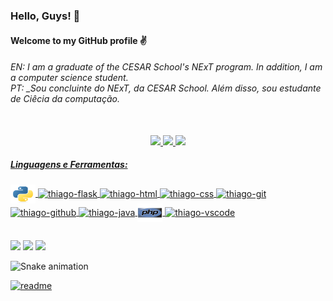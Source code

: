 ### Hello, Guys! 👋
#### Welcome to my GitHub profile ✌

###### EN: I am a graduate of the CESAR School's NExT program. In addition, I am a computer science student.<br>PT: _Sou concluinte do NExT, da CESAR School. Além disso, sou estudante de Ciêcia da computação.

<div style="display: inline_block"><br>

<div align="center">
  <a href="https://github.com/teeagohenrique">
  <img height="140em" src="https://github-readme-stats.vercel.app/api?username=alvarobrayner&show_icons=true&theme=github_dark&include_all_commits=true&count_private=true"/>
  <img height="140em" src="https://github-readme-stats.vercel.app/api/top-langs/?username=teeagohenrique&layout=compact&langs_count=7&theme=github_dark"/>
  <img height="140em" src="http://github-readme-streak-stats.herokuapp.com?user=teeagohenrique&theme=tokyonight&date_format=M%20j%5B%2C%20Y%5D"/>
</div>

##### Linguagens e Ferramentas:
  <img align="center" alt="thiago-Python" height="30" width="40" src="https://raw.githubusercontent.com/devicons/devicon/master/icons/python/python-original.svg">
  <img align="center" alt="thiago-flask" height="30" width="40" src="https://cdn.jsdelivr.net/gh/devicons/devicon/icons/flask/flask-original.svg">
  <img align="center" alt="thiago-html" height="30" width="40" src="https://cdn.jsdelivr.net/gh/devicons/devicon/icons/html5/html5-original-wordmark.svg">
  <img align="center" alt="thiago-css" height="30" width="40" src="https://cdn.jsdelivr.net/gh/devicons/devicon/icons/css3/css3-original-wordmark.svg">
  <img align="center" alt="thiago-git" height="30" width="40" src="https://cdn.jsdelivr.net/gh/devicons/devicon/icons/git/git-original.svg">
  <img align="center" alt="thiago-github" height="30" width="40" src="https://cdn.jsdelivr.net/gh/devicons/devicon/icons/github/github-original.svg">
  <img align="center" alt="thiago-java" height="30" width="40" src="https://cdn.jsdelivr.net/gh/devicons/devicon/icons/java/java-original.svg">
  <img align="center" alt="thiago-PHP" height="30" width="40" src="https://raw.githubusercontent.com/devicons/devicon/master/icons/php/php-original.svg">
  <img align="center" alt="thiago-vscode" height="30" width="40" src="https://cdn.jsdelivr.net/gh/devicons/devicon/icons/vscode/vscode-original.svg">
<br>

##

<div> 
  <a href = "mailto:teeagomelo@gmail.com"><img src="https://img.shields.io/badge/Gmail-D14836?style=for-the-badge&logo=gmail&logoColor=white" target="_blank"></a>
  <a href="https://www.linkedin.com/in/teagohenrique/" target="_blank"><img src="https://img.shields.io/badge/LinkedIn-0077B5?style=for-the-badge&logo=linkedin&logoColor=white" target="_blank"></a>
  <a href="https://www.instagram.com/teagohenrique/" target="_blank"><img src="https://img.shields.io/badge/-Instagram-%23E4405F?style=for-the-badge&logo=instagram&logoColor=white" target="_blank"></a>
  
  ![Snake animation](https://github.com/teeagohenrique/teeagohenrique/blob/output/github-contribution-grid-snake.svg)
</div>
  
[![readme](https://github-readme-stats.vercel.app/api/pin/?username=TEEAGOHENRIQUE&repo=TEEAGOHENRIQUE&theme=react)](https://github.com/TEEAGOHENRIQUE/TEEAGOHENRIQUE)
